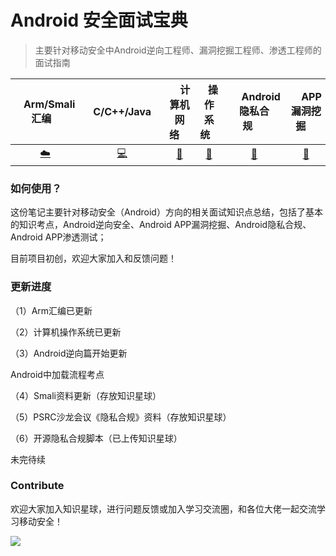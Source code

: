 # Android 安全面试宝典
> 主要针对移动安全中Android逆向工程师、漏洞挖掘工程师、渗透工程师的面试指南

<div align="center">

| &nbsp;&nbsp;&nbsp;Arm/Smali汇编&nbsp;&nbsp;&nbsp; | &nbsp;&nbsp;&nbsp;C/C++/Java&nbsp;&nbsp;&nbsp; | &nbsp;&nbsp;&nbsp;&nbsp;计算机网络&nbsp;&nbsp;&nbsp;&nbsp; | &nbsp;&nbsp;&nbsp;操作系统&nbsp;&nbsp;&nbsp; | &nbsp;&nbsp;&nbsp;&nbsp;&nbsp;Android隐私合规&nbsp;&nbsp;&nbsp;&nbsp;&nbsp; | &nbsp;&nbsp;&nbsp;&nbsp;APP漏洞挖掘&nbsp;&nbsp;&nbsp;&nbsp; |    &nbsp;&nbsp;&nbsp;&nbsp;&nbsp;Android逆向&nbsp;&nbsp;&nbsp;&nbsp;&nbsp;    |
| :----------------------------------------: | :--------------------------------------------------: | :-------------------------------------------------------------: | :--------------------------------------------------: | :-----------------------------------------------------------------------: | :-------------------------------------------------------------: | :--------: |
|          [:cloud:](#1-Arm汇编)           |               [:computer:](#2-C/C++/Java)               |                   [:floppy_disk:](#3-计算机网络)                    |                 [:art:](#4-操作系统)                  |                            [:wrench:](#5-Android隐私合规)                            |                      [:snake:](#6-APP漏洞挖掘)                       | [:memo:](#7-Android逆向) |
</div>

### 如何使用？

这份笔记主要针对移动安全（Android）方向的相关面试知识点总结，包括了基本的知识考点，Android逆向安全、Android APP漏洞挖掘、Android隐私合规、Android APP渗透测试；

目前项目初创，欢迎大家加入和反馈问题！

### 更新进度

（1）Arm汇编已更新

（2）计算机操作系统已更新

（3）Android逆向篇开始更新

  Android中加载流程考点
  
（4）Smali资料更新（存放知识星球）

（5）PSRC沙龙会议《隐私合规》资料（存放知识星球）

（6）开源隐私合规脚本（已上传知识星球）

未完待续

### Contribute

欢迎大家加入知识星球，进行问题反馈或加入学习交流圈，和各位大佬一起交流学习移动安全！

<img  src="https://images.weserv.nl/?url=https://article.biliimg.com/bfs/article/98a3b3b41f43053e7bed3a2240bfb4bad89830e9.png">
